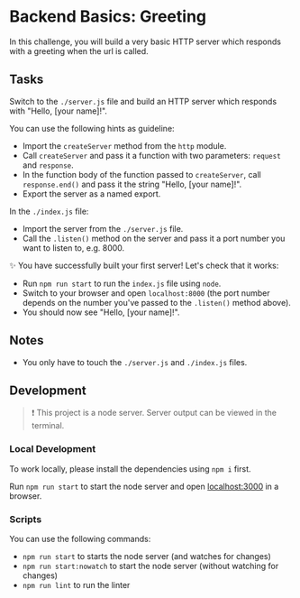 # Backend Basics: Greeting

In this challenge, you will build a very basic HTTP server which responds with a greeting when the url is called.

## Tasks

Switch to the `./server.js` file and build an HTTP server which responds with "Hello, [your name]!".

You can use the following hints as guideline:

- Import the `createServer` method from the `http` module.
- Call `createServer` and pass it a function with two parameters: `request` and `response`.
- In the function body of the function passed to `createServer`, call `response.end()` and pass it the string "Hello, [your name]!".
- Export the server as a named export.

In the `./index.js` file:

- Import the server from the `./server.js` file.
- Call the `.listen()` method on the server and pass it a port number you want to listen to, e.g. 8000.

✨ You have successfully built your first server! Let's check that it works:

- Run `npm run start` to run the `index.js` file using `node`.
- Switch to your browser and open `localhost:8000` (the port number depends on the number you've passed to the `.listen()` method above).
- You should now see "Hello, [your name]!".

## Notes

- You only have to touch the `./server.js` and `./index.js` files.

## Development

> ❗️ This project is a node server. Server output can be viewed in the terminal.

### Local Development

To work locally, please install the dependencies using `npm i` first.

Run `npm run start` to start the node server and open [localhost:3000](http://localhost:3000) in a browser.

### Scripts

You can use the following commands:

- `npm run start` to starts the node server (and watches for changes)
- `npm run start:nowatch` to start the node server (without watching for changes)
- `npm run lint` to run the linter
